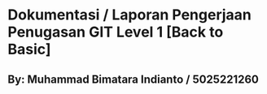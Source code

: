 # Dokumentasi / Laporan Pengerjaan Penugasan GIT Level 1 [Back to Basic]

## By: Muhammad Bimatara Indianto / 5025221260